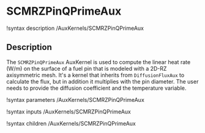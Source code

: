 # SCMRZPinQPrimeAux

!syntax description /AuxKernels/SCMRZPinQPrimeAux

## Description

<!-- -->

The `SCMRZPinQPrimeAux` AuxKernel is used to compute the linear heat rate (W/m) on the surface of a fuel pin that is modeled with a 2D-RZ axisymmetric mesh.
It's a kernel that inherits from `DiffusionFluxAux` to calculate the flux, but in addition it multiplies with the pin diameter. The user needs to provide the
diffusion coefficient and the temperature variable.

!syntax parameters /AuxKernels/SCMRZPinQPrimeAux

!syntax inputs /AuxKernels/SCMRZPinQPrimeAux

!syntax children /AuxKernels/SCMRZPinQPrimeAux
